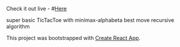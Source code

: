 Check it out live -
#[Here](https://jh0l.github.io/TicTacToe-General-Artificial-Intelligence-Super-Atomic-Ultra-Being-in-JS)

super basic TicTacToe with minimax-alphabeta best move recursive algorithm

This project was bootstrapped with [Create React App](https://github.com/facebookincubator/create-react-app).
